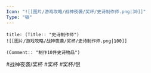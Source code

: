 ```yaml
---
Icon: "![[图片/游戏攻略/战神夜袭/奖杯/史诗制作师.png|30]]"
Type: "银"
---
```

```ad-common-silver-trophy
title: (Title:: "史诗制作师")
![[图片/游戏攻略/战神夜袭/奖杯/史诗制作师.png|100]]

(Comment:: "制作10件史诗物品")
```

#战神夜袭/奖杯 #奖杯 #奖杯/银
